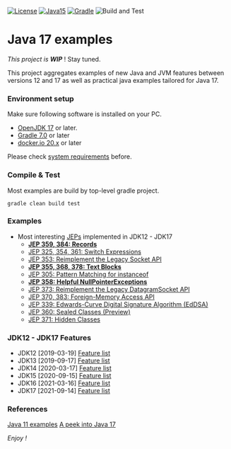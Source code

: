 [![License](https://img.shields.io/badge/License-Apache%202.0-blue.svg)](https://opensource.org/licenses/Apache-2.0)
[![Java15](https://img.shields.io/badge/java-17-blue)](https://img.shields.io/badge/java-17-blue)
[![Gradle](https://img.shields.io/badge/gradle-v7-blue)](https://img.shields.io/badge/gradle-v7-blue)
![Build and Test](https://github.com/jveverka/java-17-examples/workflows/Build%20and%20Test/badge.svg)

# Java 17 examples

*This project is __WIP__* ! Stay tuned.

This project aggregates examples of new Java and JVM features between versions 12 and 17 
as well as practical java examples tailored for Java 17.

### Environment setup
Make sure following software is installed on your PC.
* [OpenJDK 17](https://adoptium.net/releases.html?variant=openjdk17&jvmVariant=hotspot) or later.
* [Gradle 7.0](https://gradle.org/install/) or later
* [docker.io 20.x](https://www.docker.com/) or later 

Please check [system requirements](docs/system-requirements.md) before. 

### Compile & Test
Most examples are build by top-level gradle project.
```
gradle clean build test
```

### Examples
* Most interesting [JEPs](http://openjdk.java.net/jeps/1) implemented in JDK12 - JDK17
  * [__JEP 359, 384: Records__](jep-examples/jep-384_records)
  * [JEP 325, 354, 361: Switch Expressions](https://openjdk.java.net/jeps/361)
  * [JEP 353: Reimplement the Legacy Socket API](https://openjdk.java.net/jeps/353)
  * [__JEP 355, 368, 378: Text Blocks__](jep-examples/jep-378_text-blocks)
  * [JEP 305: Pattern Matching for instanceof](https://openjdk.java.net/jeps/305)
  * [__JEP 358: Helpful NullPointerExceptions__](jep-examples/jep-358_helpful-npe)
  * [JEP 373: Reimplement the Legacy DatagramSocket API](https://openjdk.java.net/jeps/373)
  * [JEP 370, 383: Foreign-Memory Access API](https://openjdk.java.net/jeps/383)
  * [JEP 339: Edwards-Curve Digital Signature Algorithm (EdDSA)](https://openjdk.java.net/jeps/339)
  * [JEP 360: Sealed Classes (Preview)](https://openjdk.java.net/jeps/360)
  * [JEP 371: Hidden Classes](https://openjdk.java.net/jeps/371)

### JDK12 - JDK17 Features
* JDK12 [2019-03-19] [Feature list](https://openjdk.java.net/projects/jdk/12/)
* JDK13 [2019-09-17] [Feature list](https://openjdk.java.net/projects/jdk/13/)
* JDK14 [2020-03-17] [Feature list](https://openjdk.java.net/projects/jdk/14/)
* JDK15 [2020-09-15] [Feature list](https://openjdk.java.net/projects/jdk/15/)
* JDK16 [2021-03-16] [Feature list](https://openjdk.java.net/projects/jdk/16/)
* JDK17 [2021-09-14] [Feature list](https://openjdk.java.net/projects/jdk/17/)

### References
[Java 11 examples](https://github.com/jveverka/java-11-examples) 
[A peek into Java 17](https://blogs.oracle.com/javamagazine/java-runtime-encapsulation-internals)

_Enjoy !_ 
